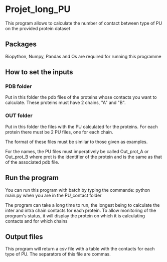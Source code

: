 # Projet_long_PU

This program allows to calculate the number of contact between type of PU on the provided protein dataset

## Packages

Biopython, Numpy, Pandas and Os are required for running this programme

## How to set the inputs

### PDB folder

Put in this folder the pdb files of the proteins whose contacts you want to calculate. These proteins must have 2 chains, "A" and "B".


### OUT folder

Put in this folder the files with the PU calculated for the proteins. For each protein there must be 2 PU files, one for each chain.

The format of these files must be similar to those given as examples.

For the names, the PU files must imperatively be called Out_prot_A or Out_prot_B where prot is the identifier of the protein and is the same as that of the associated pdb file.

## Run the program

You can run this program with batch by typing the commande: python main.py when you are in the PU_contact folder

The program can take a long time to run, the longest being to calculate the inter and intra chain contacts for each protein.
To allow monitoring of the program's status, it will display the protein on which it is calculating contacts and for which chains

## Output files

This program will return a csv file with a table with the contacts for each type of PU. The separators of this file are commas.
